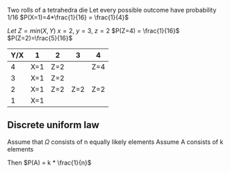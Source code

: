 Two rolls of a tetrahedra die
Let every possible outcome have probability 1/16
$P(X=1)=4*\frac{1}{16} = \frac{1}{4}$ 

$Let\ Z=min(X,Y)$
$x=2,\ y=3,\ z=2$
$P(Z=4) = \frac{1}{16}$
$P(Z=2)=\frac{5}{16}$

| Y/X | 1   | 2   | 3   | 4   |
| --- | --- | --- | --- | --- |
| 4   | X=1 | Z=2 |     | Z=4 |
| 3   | X=1 | Z=2 |     |     |
| 2   | X=1 | Z=2 | Z=2 | Z=2 |
| 1   | X=1 |     |     |     |

## Discrete uniform law
Assume that $\Omega$ consists of n equally likely elements
Assume A consists of k elements

Then $P(A) = k * \frac{1}{n}$ 